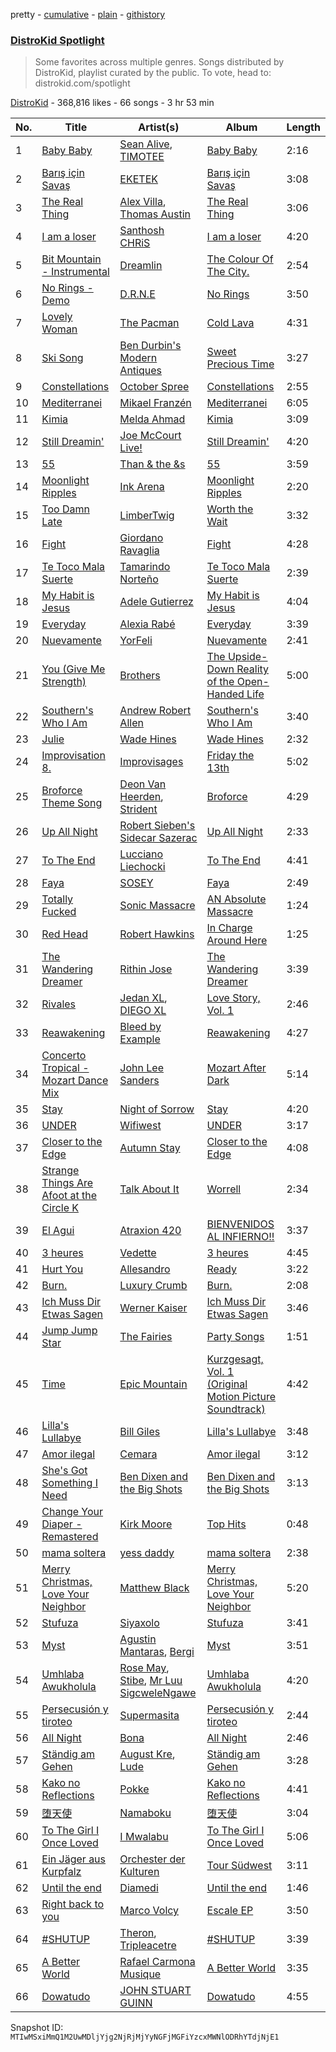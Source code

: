 pretty - [cumulative](/playlists/cumulative/5uUVyS9PTP8pXBi5nuwLZP.md) - [plain](/playlists/plain/5uUVyS9PTP8pXBi5nuwLZP) - [githistory](https://github.githistory.xyz/mackorone/spotify-playlist-archive/blob/main/playlists/plain/5uUVyS9PTP8pXBi5nuwLZP)

### [DistroKid Spotlight](https://open.spotify.com/playlist/5uUVyS9PTP8pXBi5nuwLZP)

> Some favorites across multiple genres\. Songs distributed by DistroKid, playlist curated by the public\. To vote, head to: distrokid.com/spotlight

[DistroKid](https://open.spotify.com/user/bxv6myddmviz546hlcxia9t5g) - 368,816 likes - 66 songs - 3 hr 53 min

| No. | Title | Artist(s) | Album | Length |
|---|---|---|---|---|
| 1 | [Baby Baby](https://open.spotify.com/track/6aS8o02nqfZ3DkVWVZ9pES) | [Sean Alive](https://open.spotify.com/artist/6HF246PL0yxi6f0ViYYDr2), [TIMOTEE](https://open.spotify.com/artist/5vih4BVAnHtvEYKOm2Jcr2) | [Baby Baby](https://open.spotify.com/album/2QLfCqtsAsjalfHsIc2RC0) | 2:16 |
| 2 | [Barış için Savaş](https://open.spotify.com/track/1d43KVE6rTokhRad0QPQu4) | [EKETEK](https://open.spotify.com/artist/5uCZelrbRddKzm4JoLfNrC) | [Barış için Savaş](https://open.spotify.com/album/6Uc7IeaLcn3TzNqx11tExS) | 3:08 |
| 3 | [The Real Thing](https://open.spotify.com/track/2cyoeQBJJqztuLyytos0n8) | [Alex Villa](https://open.spotify.com/artist/0TL5quT3xyCmg6BGPiCsiw), [Thomas Austin](https://open.spotify.com/artist/68isQhzDhDaERWs5O28Y8W) | [The Real Thing](https://open.spotify.com/album/1fLkCtWy7nq7pfs69aUkRZ) | 3:06 |
| 4 | [I am a loser](https://open.spotify.com/track/74OI5ygzW1TMai6Ra3JjLD) | [Santhosh CHRiS](https://open.spotify.com/artist/6qBXD2mJ0LSdqX7GB7DKJn) | [I am a loser](https://open.spotify.com/album/5wJhiJOPti1JdIzvWhzTOL) | 4:20 |
| 5 | [Bit Mountain \- Instrumental](https://open.spotify.com/track/55ASimTwmFEGHPWaT8qHOg) | [Dreamlin](https://open.spotify.com/artist/3h6xqkKtjxSmrQBpCXJYnq) | [The Colour Of The City.](https://open.spotify.com/album/62tZffCRsiF1wSML5EE5d0) | 2:54 |
| 6 | [No Rings \- Demo](https://open.spotify.com/track/6DXXuOZm7iq4xHkPdw5ylI) | [D.R.N.E](https://open.spotify.com/artist/2wRcu3EpX2DeW5XOySgUda) | [No Rings](https://open.spotify.com/album/3gF8QXDlGf5LRD0Ez7K5wU) | 3:50 |
| 7 | [Lovely Woman](https://open.spotify.com/track/4xfxKTTtxmsgcEfZJGSF6k) | [The Pacman](https://open.spotify.com/artist/4zOro8gRVSOHYsAp0kZQId) | [Cold Lava](https://open.spotify.com/album/6vGZmc3GTgWnrokj56mw4q) | 4:31 |
| 8 | [Ski Song](https://open.spotify.com/track/214ULrrMLbsaxCXdSlnT6v) | [Ben Durbin's Modern Antiques](https://open.spotify.com/artist/3YcTum2q0JhIv16gQdVVse) | [Sweet Precious Time](https://open.spotify.com/album/7JToVT6N6BvKYNT05RFEaF) | 3:27 |
| 9 | [Constellations](https://open.spotify.com/track/2r7XnuMWhiYfLVFXOlRr4w) | [October Spree](https://open.spotify.com/artist/6rvU3KE3BVv0sYLxPIFsZW) | [Constellations](https://open.spotify.com/album/5XlbkKOZC21NhXuMVJZYH1) | 2:55 |
| 10 | [Mediterranei](https://open.spotify.com/track/7F1fcWhJ4caXg88cUJUc9w) | [Mikael Franzén](https://open.spotify.com/artist/52ZrQXo50Hd69Qx1lLBREJ) | [Mediterranei](https://open.spotify.com/album/2gRl3A762DXQA3357WMfse) | 6:05 |
| 11 | [Kimia](https://open.spotify.com/track/7y6hgRP1qSRS20qQ8hGKHZ) | [Melda Ahmad](https://open.spotify.com/artist/0SQdTHT31B1UlDSJpkdx5F) | [Kimia](https://open.spotify.com/album/1fT8ZvJjKBX8mjx0ZH6Iua) | 3:09 |
| 12 | [Still Dreamin'](https://open.spotify.com/track/0eYTv7fycoPnPAz0tzfhO8) | [Joe McCourt Live!](https://open.spotify.com/artist/6hOrTGdpII25w9mUDO5tf8) | [Still Dreamin'](https://open.spotify.com/album/1KCWNv8x7qqXFqEfYcECfx) | 4:20 |
| 13 | [55](https://open.spotify.com/track/1rVI2H4fSNAdd5GT1of944) | [Than & the &s](https://open.spotify.com/artist/66nkf5pwrZSbTC9CGBi85L) | [55](https://open.spotify.com/album/1xXCWS1wDGDhCjGv1Y4hla) | 3:59 |
| 14 | [Moonlight Ripples](https://open.spotify.com/track/2jZamf9ZQZwt2qnnmyZcVE) | [Ink Arena](https://open.spotify.com/artist/2TqOILlj8fcnHretTzENwQ) | [Moonlight Ripples](https://open.spotify.com/album/3F9F9n4Yf4KWcnGDyioOaA) | 2:20 |
| 15 | [Too Damn Late](https://open.spotify.com/track/2w2xIwFqd4i3XfnG3YSj0Z) | [LimberTwig](https://open.spotify.com/artist/4m5yzqG0l732znkXFKixqz) | [Worth the Wait](https://open.spotify.com/album/5xSni6DoLQdJwvOhnED6Vw) | 3:32 |
| 16 | [Fight](https://open.spotify.com/track/7u0pMfYnHDBMzw0Aje4wM2) | [Giordano Ravaglia](https://open.spotify.com/artist/4F1zpn15VkO28iGptxGVTm) | [Fight](https://open.spotify.com/album/5oNJXMmiYlGmSA1kd9UFoy) | 4:28 |
| 17 | [Te Toco Mala Suerte](https://open.spotify.com/track/7sqNIkfIvCmagaPK7hN0Ae) | [Tamarindo Norteño](https://open.spotify.com/artist/08iGmnBkoG9wJxPUtoGX8n) | [Te Toco Mala Suerte](https://open.spotify.com/album/6N4kxXzR3yIgUaQSLhU8KP) | 2:39 |
| 18 | [My Habit is Jesus](https://open.spotify.com/track/4YMSXueQuODdzNmnWwW9et) | [Adele Gutierrez](https://open.spotify.com/artist/0pUggDyloC0BNZvB8FupXp) | [My Habit is Jesus](https://open.spotify.com/album/6FyPVVownmgyXfvNIldGrn) | 4:04 |
| 19 | [Everyday](https://open.spotify.com/track/42ntamRWVAKROsIBL8KRTp) | [Alexia Rabé](https://open.spotify.com/artist/4FtZ2cODcwNedqAPi3kXO8) | [Everyday](https://open.spotify.com/album/3BOFkzRPABsi2ZViBNASbT) | 3:39 |
| 20 | [Nuevamente](https://open.spotify.com/track/0KQ8l6Qbfwp5zHdGtmRBor) | [YorFeli](https://open.spotify.com/artist/1ag0R2kLykdokFuS8ujkQH) | [Nuevamente](https://open.spotify.com/album/6Z1a9KnJYAyHlgjrvQ4MyF) | 2:41 |
| 21 | [You \(Give Me Strength\)](https://open.spotify.com/track/32Ld9gOzT16wRKYrg6mFTb) | [Brothers](https://open.spotify.com/artist/7tD79xVppJ9i2CN5pSeGAL) | [The Upside\-Down Reality of the Open\-Handed Life](https://open.spotify.com/album/5IGWpVVb5JaiTul6tHwU2F) | 5:00 |
| 22 | [Southern's Who I Am](https://open.spotify.com/track/1DBAktyzLx0iyPZdZCI30N) | [Andrew Robert Allen](https://open.spotify.com/artist/4fxgrN0QP2oCEUgu9rgrt5) | [Southern's Who I Am](https://open.spotify.com/album/66RRjRcH525KSKHKZ16pGB) | 3:40 |
| 23 | [Julie](https://open.spotify.com/track/5o8bY4ELMJPA1iFdu4nNxM) | [Wade Hines](https://open.spotify.com/artist/20boI81KcEbTVIeTYl8p7P) | [Wade Hines](https://open.spotify.com/album/1N0yeBy5MdbxpwsKpklOFL) | 2:32 |
| 24 | [Improvisation 8.](https://open.spotify.com/track/7DIOvLKfeidN7tZq0GQBUm) | [Improvisages](https://open.spotify.com/artist/3mXAqOyuyPspq9kN6wfw6x) | [Friday the 13th](https://open.spotify.com/album/1HQUnDvaQT0gF9kPtIFX1t) | 5:02 |
| 25 | [Broforce Theme Song](https://open.spotify.com/track/4ZiMrrjGZjk4VUYtNutGQ1) | [Deon Van Heerden](https://open.spotify.com/artist/42wTrYXmXiolE9DV5IFCh0), [Strident](https://open.spotify.com/artist/4mCThE6GfGfwmtkZNOGyHn) | [Broforce](https://open.spotify.com/album/4iAbYl2dMF3Q3EVEXifL9h) | 4:29 |
| 26 | [Up All Night](https://open.spotify.com/track/1tdbj7FgirplpkaIQ86DyH) | [Robert Sieben's Sidecar Sazerac](https://open.spotify.com/artist/2Bu6hkeftVPpunqUlcmlfl) | [Up All Night](https://open.spotify.com/album/6SlRoyPl7CiaNWRs2MJ4dK) | 2:33 |
| 27 | [To The End](https://open.spotify.com/track/65u20t06JG4GRjqtW2279k) | [Lucciano Liechocki](https://open.spotify.com/artist/0G9RSEq6vxpawWZ5Ru9DuV) | [To The End](https://open.spotify.com/album/2f7bD5Yn7GY7i3YgUSttmG) | 4:41 |
| 28 | [Faya](https://open.spotify.com/track/2rEstlLd79WZNyx9kbNj2T) | [SOSEY](https://open.spotify.com/artist/1L4l4XFtPJv7LMwdcsNPxd) | [Faya](https://open.spotify.com/album/35o0Xz7N6JQj8yGQBVqkAO) | 2:49 |
| 29 | [Totally Fucked](https://open.spotify.com/track/0TqLqdYK3CjlEVelghFnzg) | [Sonic Massacre](https://open.spotify.com/artist/4BgHIxnfCEYA1zedpxliFw) | [AN Absolute Massacre](https://open.spotify.com/album/4Uik8XuSOal3ue6KEkMQR1) | 1:24 |
| 30 | [Red Head](https://open.spotify.com/track/0q9rTeDMMYbEqWYSSWP2pC) | [Robert Hawkins](https://open.spotify.com/artist/4LHboFvRdMrh4W2KSrXhWB) | [In Charge Around Here](https://open.spotify.com/album/0mGbWWpxxd8hypTw9NC5VD) | 1:25 |
| 31 | [The Wandering Dreamer](https://open.spotify.com/track/1QiI6jlgcNLA1tN1drs4ks) | [Rithin Jose](https://open.spotify.com/artist/2GVIutqVT1OQWSotfpVS2z) | [The Wandering Dreamer](https://open.spotify.com/album/4QkO0IB9KWcW1NgSjejMBU) | 3:39 |
| 32 | [Rivales](https://open.spotify.com/track/4xN46wYBQyzrRczkp7iCgK) | [Jedan XL](https://open.spotify.com/artist/3qr7DndojATYovOGCDG1vI), [DIEGO XL](https://open.spotify.com/artist/1YjWUauJZGegCY471xu8Js) | [Love Story, Vol\. 1](https://open.spotify.com/album/3hoUXAu79FHbpa35Fiv4m5) | 2:46 |
| 33 | [Reawakening](https://open.spotify.com/track/02ZhsxTHginy3O2o4V6Jwj) | [Bleed by Example](https://open.spotify.com/artist/4KYN57q5RTdypzOU9CFITf) | [Reawakening](https://open.spotify.com/album/2LjFIoqVqOgb93uObehfpT) | 4:27 |
| 34 | [Concerto Tropical \- Mozart Dance Mix](https://open.spotify.com/track/1aDwqQqqo2JTAUFBfrvksn) | [John Lee Sanders](https://open.spotify.com/artist/2A3djbTBCAsghTctBHYd4p) | [Mozart After Dark](https://open.spotify.com/album/0SYOG3VI43kKBvnhloT4pk) | 5:14 |
| 35 | [Stay](https://open.spotify.com/track/3IOlQGdoWJPz9yz4BGoJYW) | [Night of Sorrow](https://open.spotify.com/artist/1B3gy741cOrfWMvCzvbUar) | [Stay](https://open.spotify.com/album/5H96Dk0CLjQRFWl07Tsk05) | 4:20 |
| 36 | [UNDER](https://open.spotify.com/track/48wAGsk2b4GD3GffrxF6l8) | [Wifiwest](https://open.spotify.com/artist/13926ECE6QWsiRzilwvnoZ) | [UNDER](https://open.spotify.com/album/15cKzsiuloi6qdhomK34JE) | 3:17 |
| 37 | [Closer to the Edge](https://open.spotify.com/track/7tBkkXqEPVjMPCH7UN2G49) | [Autumn Stay](https://open.spotify.com/artist/67k8ZjP1Siw3lztPonAxA2) | [Closer to the Edge](https://open.spotify.com/album/4V42makk8gTEDaae34Wzjd) | 4:08 |
| 38 | [Strange Things Are Afoot at the Circle K](https://open.spotify.com/track/6NYxL6iw4n5FKPKnqCAIQh) | [Talk About It](https://open.spotify.com/artist/3yK3wlBvAkYcPlys5bmkbY) | [Worrell](https://open.spotify.com/album/2S3afwdVjCLcebRxsXedLZ) | 2:34 |
| 39 | [El Agui](https://open.spotify.com/track/7JHjyGedIlc003bM91AsUX) | [Atraxion 420](https://open.spotify.com/artist/6zCREJl1wD2OYN4O87XvO7) | [BIENVENIDOS AL INFIERNO!!](https://open.spotify.com/album/48GnVW1NbF2y9WdEr9jnD4) | 3:37 |
| 40 | [3 heures](https://open.spotify.com/track/3mJaqrul8nQOS25ECvhRBZ) | [Vedette](https://open.spotify.com/artist/6wPCVxOxwQDAdkUTzIxEAS) | [3 heures](https://open.spotify.com/album/6Vgqq01NxWiQAfmOWaCMO2) | 4:45 |
| 41 | [Hurt You](https://open.spotify.com/track/6NqQLbiFmCYf7FEZjee8GO) | [Allesandro](https://open.spotify.com/artist/5I9mDb58gNEB73l89HDEHL) | [Ready](https://open.spotify.com/album/5gsA5yVj1lUstOR77e4Lmj) | 3:22 |
| 42 | [Burn.](https://open.spotify.com/track/5mkrs6WGR1XYItEsy2HS13) | [Luxury Crumb](https://open.spotify.com/artist/7f8NanaW42xUvwUcX68Cl5) | [Burn.](https://open.spotify.com/album/1UvBM4VS7rHbrFcpKtOtjy) | 2:08 |
| 43 | [Ich Muss Dir Etwas Sagen](https://open.spotify.com/track/4ilbGaPy8JUdhefeFooOZu) | [Werner Kaiser](https://open.spotify.com/artist/7gCylUe5H6h9cVa1ucbW2d) | [Ich Muss Dir Etwas Sagen](https://open.spotify.com/album/4lmFyCQDZMAqrCoNO518YG) | 3:46 |
| 44 | [Jump Jump Star](https://open.spotify.com/track/53U51XZC5OMwvnQ1XNDGl0) | [The Fairies](https://open.spotify.com/artist/1Y2p94emGouJO3pOjcEcLI) | [Party Songs](https://open.spotify.com/album/4WHoVk4lXjsmMnsMXSk6vB) | 1:51 |
| 45 | [Time](https://open.spotify.com/track/4E7CcQ9rNejMWplNjwwnxF) | [Epic Mountain](https://open.spotify.com/artist/7meq0SFt3BxWzjbt5EVBbT) | [Kurzgesagt, Vol\. 1 \(Original Motion Picture Soundtrack\)](https://open.spotify.com/album/5PMVRV5MQPlsk3v516YDZC) | 4:42 |
| 46 | [Lilla's Lullabye](https://open.spotify.com/track/53qCTo1BgrX8kwRXe8XUSN) | [Bill Giles](https://open.spotify.com/artist/0rYsGg921uJtYwBnWq870A) | [Lilla's Lullabye](https://open.spotify.com/album/4ThX8BjpbsA1UI9OBWepWS) | 3:48 |
| 47 | [Amor ilegal](https://open.spotify.com/track/1UU7EbzwTyva9joBdyGcHW) | [Cemara](https://open.spotify.com/artist/6pVBwuNKiVXasmVjzYaY1e) | [Amor ilegal](https://open.spotify.com/album/3bdmo60jn3fy4IE7RMshKc) | 3:12 |
| 48 | [She's Got Something I Need](https://open.spotify.com/track/0iA5x0vIxNGkunH9LQ1SbD) | [Ben Dixen and the Big Shots](https://open.spotify.com/artist/2e9iTRCM4VdKm2dVJoRiQT) | [Ben Dixen and the Big Shots](https://open.spotify.com/album/33Z9Iv2jPf4H5PVPvcCcpw) | 3:13 |
| 49 | [Change Your Diaper \- Remastered](https://open.spotify.com/track/4NYGQN79d5OaZ2JC5E0Gxu) | [Kirk Moore](https://open.spotify.com/artist/3AC9aQBJLmjLixGJDex0mt) | [Top Hits](https://open.spotify.com/album/3KHdl8kRfKMra620bLmdjw) | 0:48 |
| 50 | [mama soltera](https://open.spotify.com/track/3XH0AWmi7GrtcqrC4yKOnz) | [yess daddy](https://open.spotify.com/artist/4FrUHfjgRlwANzutZlN2eP) | [mama soltera](https://open.spotify.com/album/2030zZmhU5HlES8yNLWr1I) | 2:38 |
| 51 | [Merry Christmas, Love Your Neighbor](https://open.spotify.com/track/66DSXYhXuqoAamTF0mF9zd) | [Matthew Black](https://open.spotify.com/artist/5oqlBL6UgYXSZJd0WTKJkG) | [Merry Christmas, Love Your Neighbor](https://open.spotify.com/album/5ObJXCnrNfEnyPJfuSGOpl) | 5:20 |
| 52 | [Stufuza](https://open.spotify.com/track/515gGCLUtxso4Qc1c550qu) | [Siyaxolo](https://open.spotify.com/artist/0QPZo10o9CM5YWebnvTzVR) | [Stufuza](https://open.spotify.com/album/5KhAEQW4mbm9OFGYv9ze6W) | 3:41 |
| 53 | [Myst](https://open.spotify.com/track/6pmwfT0cwfqThKKH2J5vF1) | [Agustin Mantaras](https://open.spotify.com/artist/3Y7ZOtxujv0S8ca3Qs7kgn), [Bergi](https://open.spotify.com/artist/5LapCTiUYFqz0Q4LkcA5DF) | [Myst](https://open.spotify.com/album/0g4UbcyLZaFzBhdJmBHxWm) | 3:51 |
| 54 | [Umhlaba Awukholula](https://open.spotify.com/track/2Ok9fNNE8d6t7hoQf7ibB3) | [Rose May](https://open.spotify.com/artist/2zsPpp32NdgpI0rGCpzixl), [Stibe](https://open.spotify.com/artist/0zbr6ewackMPfIfpnmaDVD), [Mr Luu SigcweleNgawe](https://open.spotify.com/artist/6VzLoAhwaRxFr7KIeA8Zcw) | [Umhlaba Awukholula](https://open.spotify.com/album/3cJLSgaRqDtAAdIsGEFdvG) | 4:20 |
| 55 | [Persecusión y tiroteo](https://open.spotify.com/track/01rZfgicEEVTCzNwXJQWAs) | [Supermasita](https://open.spotify.com/artist/7zCW65GE1YwPDTYk7POovN) | [Persecusión y tiroteo](https://open.spotify.com/album/3Tp3xk6LLbOgimjdtr583U) | 2:44 |
| 56 | [All Night](https://open.spotify.com/track/5ssiqx038f19Xr4ex1J3d8) | [Bona](https://open.spotify.com/artist/5v07WziEe0einYikW6IERT) | [All Night](https://open.spotify.com/album/3DiArlXODDx9jKjEjPTsuN) | 2:46 |
| 57 | [Ständig am Gehen](https://open.spotify.com/track/4U6fd49oXCMRkDityN4Y6j) | [August Kre](https://open.spotify.com/artist/6UZWmEXGUgioiR2Zqkf2GC), [Lude](https://open.spotify.com/artist/2VirlXUr3obm1lhBM6yDGo) | [Ständig am Gehen](https://open.spotify.com/album/5Xjgld08IPJYdrnAHs65Pu) | 3:28 |
| 58 | [Kako no Reflections](https://open.spotify.com/track/5bifcCXUC4KB6CS2Sn52fQ) | [Pokke](https://open.spotify.com/artist/67FwsaQccEjDMx54JUouL2) | [Kako no Reflections](https://open.spotify.com/album/0TI3eJfuTnHVOede54Maoo) | 4:41 |
| 59 | [堕天使](https://open.spotify.com/track/4Oxtw7b9XytF8M3BTXCqaS) | [Namaboku](https://open.spotify.com/artist/6EiTorLwzY6VzBlQtL80YE) | [堕天使](https://open.spotify.com/album/0g8eU6wSEgXoBQaDBuKo4U) | 3:04 |
| 60 | [To The Girl I Once Loved](https://open.spotify.com/track/6Czzwhds9mUYNXypsEaaw3) | [I Mwalabu](https://open.spotify.com/artist/2XaBfeSbPB6DSXO7gAM6TX) | [To The Girl I Once Loved](https://open.spotify.com/album/6bp9HhyEO3Vdi9GlJNiFb1) | 5:06 |
| 61 | [Ein Jäger aus Kurpfalz](https://open.spotify.com/track/035tvxsuUuZNVhWOhpWl98) | [Orchester der Kulturen](https://open.spotify.com/artist/0CvhrwlrMKR0jjVeJhtRah) | [Tour Südwest](https://open.spotify.com/album/56ei5pJAFpxGs8gA5c6mCA) | 3:11 |
| 62 | [Until the end](https://open.spotify.com/track/1hFTYzJvrMeMQOTFRTsXsG) | [Diamedi](https://open.spotify.com/artist/40OwRfpHyPpYLVZFpjDX7v) | [Until the end](https://open.spotify.com/album/4AB710jWbyp0I0SE5uiCOT) | 1:46 |
| 63 | [Right back to you](https://open.spotify.com/track/4jeyW1Z7whNfcwQGPym5Hh) | [Marco Volcy](https://open.spotify.com/artist/17t2TDVfY0TQuAyvCB86py) | [Escale EP](https://open.spotify.com/album/4s5V7dNFZJesCZwLmhro4n) | 3:50 |
| 64 | [\#SHUTUP](https://open.spotify.com/track/3HdUMYSyXJU0k9KEumEcRL) | [Theron](https://open.spotify.com/artist/2DMl8lTawSBNEfgUs4Y3de), [Tripleacetre](https://open.spotify.com/artist/7rMZBkKecZgxnVxCSgPsRO) | [\#SHUTUP](https://open.spotify.com/album/7JxuTaT0xkFYt0H8XJVZB0) | 3:39 |
| 65 | [A Better World](https://open.spotify.com/track/08qO81DTqVNQBPsJJNMzU3) | [Rafael Carmona Musique](https://open.spotify.com/artist/30prvrAXd96Js69Qa1UxdG) | [A Better World](https://open.spotify.com/album/7HE6Agkd0b2mBezSnq0DoV) | 3:35 |
| 66 | [Dowatudo](https://open.spotify.com/track/7MCEmQWsDYHm4iZBIac2Ml) | [JOHN STUART GUINN](https://open.spotify.com/artist/5waUM6lYUFHDblDF0X3QAS) | [Dowatudo](https://open.spotify.com/album/05GJG32QlqabDwp5qVvnvA) | 4:55 |

Snapshot ID: `MTIwMSxiMmQ1M2UwMDljYjg2NjRjMjYyNGFjMGFiYzcxMWNlODRhYTdjNjE1`
